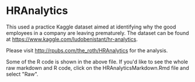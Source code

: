 # HRAnalytics
This used a practice Kaggle dataset aimed at identifying why the good employees in a company are leaving prematurely. The dataset can be found at https://www.kaggle.com/ludobenistant/hr-analytics.

Please visit http://rpubs.com/the_roth/HRAnalytics for the analysis.

Some of the R code is shown in the above file. If you'd like to see the whole raw markdown and R code, click on the HRAnalyticsMarkdown.Rmd file and select "Raw".
